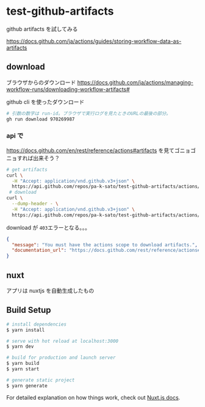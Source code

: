 # test-github-artifacts
github artifacts を試してみる

https://docs.github.com/ja/actions/guides/storing-workflow-data-as-artifacts

## download
ブラウザからのダウンロード
https://docs.github.com/ja/actions/managing-workflow-runs/downloading-workflow-artifacts#

github cli を使ったダウンロード
```bash
# 引数の数字は run-id。ブラウザで実行ログを見たときのURLの最後の部分。
gh run download 970269987
```

### api で
https://docs.github.com/en/rest/reference/actions#artifacts
を見てゴニョゴニョすれば出来そう？

```bash
# get artifacts
curl \
  -H "Accept: application/vnd.github.v3+json" \
  https://api.github.com/repos/pa-k-sato/test-github-artifacts/actions/artifacts
 # download
curl \
  --dump-header - \
  -H "Accept: application/vnd.github.v3+json" \
  https://api.github.com/repos/pa-k-sato/test-github-artifacts/actions/artifacts/70344501/zip
```

download が `403`エラーとなる。。。

```json
{
  "message": "You must have the actions scope to download artifacts.",
  "documentation_url": "https://docs.github.com/rest/reference/actions#download-an-artifact"
}
```

## nuxt
アプリは nuxtjs を自動生成したもの
## Build Setup

```bash
# install dependencies
$ yarn install

# serve with hot reload at localhost:3000
$ yarn dev

# build for production and launch server
$ yarn build
$ yarn start

# generate static project
$ yarn generate
```

For detailed explanation on how things work, check out [Nuxt.js docs](https://nuxtjs.org).
